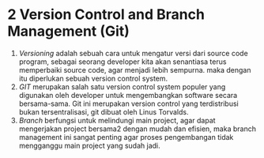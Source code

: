 # 2 Version Control and Branch Management (Git)

1. _Versioning_ adalah sebuah cara untuk mengatur versi dari source code program, sebagai seorang developer kita akan senantiasa terus memperbaiki source code, agar menjadi lebih sempurna. maka dengan itu diperlukan sebuah version control system.
2. *GIT* merupakan salah satu version control system populer yang digunakan oleh developer untuk mengembangkan software secara bersama-sama. Git ini merupakan version control yang terdistribusi bukan tersentralisasi, git dibuat oleh Linus Torvalds.
3. *Branch* berfungsi untuk melindungi main project, agar dapat mengerjakan project bersama2 dengan mudah dan efisien, maka branch management ini sangat penting agar proses pengembangan tidak mengganggu main project yang sudah jadi.
